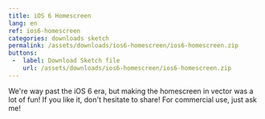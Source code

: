 ```yaml
---
title: iOS 6 Homescreen
lang: en
ref: ios6-homescreen
categories: downloads sketch
permalink: /assets/downloads/ios6-homescreen/ios6-homescreen.zip
buttons:
 -  label: Download Sketch file
    url: /assets/downloads/ios6-homescreen/ios6-homescreen.zip
---
```


We're way past the iOS 6 era, but making the homescreen in vector was a lot of fun! If you like it, don't hesitate to share! For commercial use, just ask me!
